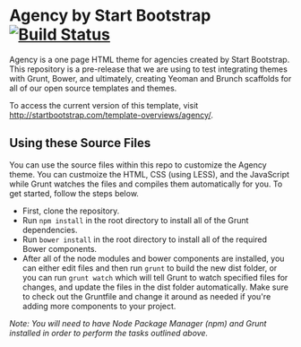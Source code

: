# Agency by Start Bootstrap [![Build Status](https://travis-ci.org/IronSummitMedia/startbootstrap-agency.svg?branch=master)](https://travis-ci.org/IronSummitMedia/startbootstrap-agency)

Agency is a one page HTML theme for agencies created by Start Bootstrap. This repository is a pre-release that we are using to test integrating themes with Grunt, Bower, and ultimately, creating Yeoman and Brunch scaffolds for all of our open source templates and themes.

To access the current version of this template, visit http://startbootstrap.com/template-overviews/agency/.

## Using these Source Files

You can use the source files within this repo to customize the Agency theme. You can custmoize the HTML, CSS (using LESS), and the JavaScript while Grunt watches the files and compiles them automatically for you. To get started, follow the steps below.

- First, clone the repository.
- Run `npm install` in the root directory to install all of the Grunt dependencies.
- Run `bower install` in the root directory to install all of the required Bower components.
- After all of the node modules and bower components are installed, you can either edit files and then run `grunt` to build the new dist folder, or you can run `grunt watch` which will tell Grunt to watch specified files for changes, and update the files in the dist folder automatically. Make sure to check out the Gruntfile and change it around as needed if you're adding more components to your project.

*Note: You will need to have Node Package Manager (npm) and Grunt installed in order to perform the tasks outlined above.*